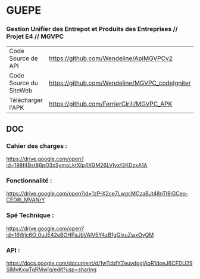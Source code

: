 # GUEPE
### Gestion Unifier des Entrepot et Produits des Entreprises // Projet E4 // MGVPC

|  |  |
|--|--|
| Code Source de API | https://github.com/Wendeline/ApiMGVPCv2 |
| Code Source du SiteWeb | https://github.com/Wendeline/MGVPC_codeIgniter |
| Télécharger l'APK | https://github.com/FerrierCirill/MGVPC_APK |


## DOC
### Cahier des charges :
https://drive.google.com/open?id=198f4Bst86pO3xSymoLktXIp4XGM26LVIvxf2KDzxA1A
### Fonctionnalité :
https://drive.google.com/open?id=1zP-X2ce7LwgcMCzaBJt48nTI9iGCeo-CED8l_MVANrY
### Spé Technique :
https://drive.google.com/open?id=16Wjc6O_0uJE42eBOHPaJbVAIV5Y4zB1gGIxuZwxOyQM
### API :
https://docs.google.com/document/d/1wTcbfYZeuvdoglAoR1doeJ6CFDU29SlMvKxwTqRMwIg/edit?usp=sharing

```
